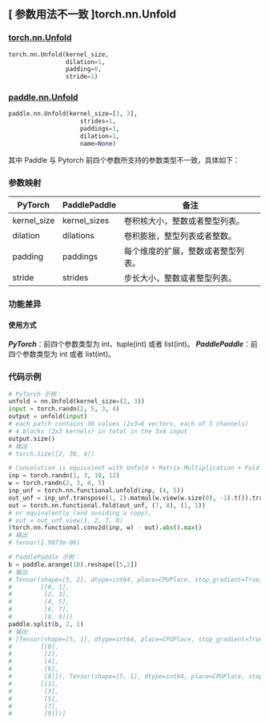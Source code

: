 ## [ 参数用法不一致 ]torch.nn.Unfold
### [torch.nn.Unfold](https://pytorch.org/docs/stable/generated/torch.nn.Unfold.html?highlight=nn+unfold#torch.nn.Unfold)

```python
torch.nn.Unfold(kernel_size,
                dilation=1,
                padding=0,
                stride=1)
```

### [paddle.nn.Unfold](https://www.paddlepaddle.org.cn/documentation/docs/zh/api/paddle/nn/Unfold_cn.html#unfold)

```python
paddle.nn.Unfold(kernel_size=[3, 3],
                    strides=1,
                    paddings=1,
                    dilation=1,
                    name=None)
```
其中 Paddle 与 Pytorch 前四个参数所支持的参数类型不一致，具体如下：
### 参数映射
| PyTorch       | PaddlePaddle | 备注                                                   |
| ------------- | ------------ | ------------------------------------------------------ |
| kernel_size   | kernel_sizes | 卷积核大小，整数或者整型列表。                  |
| dilation      | dilations    | 卷积膨胀，整型列表或者整数。                   |
| padding       | paddings     | 每个维度的扩展，整数或者整型列表。              |
| stride        | strides      | 步长大小，整数或者整型列表。                   |

### 功能差异

#### 使用方式
***PyTorch***：前四个参数类型为 int、tuple(int) 或者 list(int)。
***PaddlePaddle***：前四个参数类型为 int 或者 list(int)。


### 代码示例
``` python
# PyTorch 示例：
unfold = nn.Unfold(kernel_size=(2, 3))
input = torch.randn(2, 5, 3, 4)
output = unfold(input)
# each patch contains 30 values (2x3=6 vectors, each of 5 channels)
# 4 blocks (2x3 kernels) in total in the 3x4 input
output.size()
# 输出
# torch.Size([2, 30, 4])

# Convolution is equivalent with Unfold + Matrix Multiplication + Fold (or view to output shape)
inp = torch.randn(1, 3, 10, 12)
w = torch.randn(2, 3, 4, 5)
inp_unf = torch.nn.functional.unfold(inp, (4, 5))
out_unf = inp_unf.transpose(1, 2).matmul(w.view(w.size(0), -1).t()).transpose(1, 2)
out = torch.nn.functional.fold(out_unf, (7, 8), (1, 1))
# or equivalently (and avoiding a copy),
# out = out_unf.view(1, 2, 7, 8)
(torch.nn.functional.conv2d(inp, w) - out).abs().max()
# 输出
# tensor(1.9073e-06)
```

``` python
# PaddlePaddle 示例：
b = paddle.arange(10).reshape([5,2])
# 输出
# Tensor(shape=[5, 2], dtype=int64, place=CPUPlace, stop_gradient=True,
#        [[0, 1],
#         [2, 3],
#         [4, 5],
#         [6, 7],
#         [8, 9]])
paddle.split(b, 2, 1)
# 输出
# [Tensor(shape=[5, 1], dtype=int64, place=CPUPlace, stop_gradient=True,
#        [[0],
#         [2],
#         [4],
#         [6],
#         [8]]), Tensor(shape=[5, 1], dtype=int64, place=CPUPlace, stop_gradient=True,
#        [[1],
#         [3],
#         [5],
#         [7],
#         [9]])]
```
